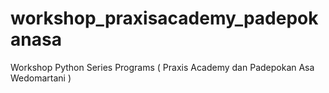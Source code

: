 # workshop_praxisacademy_padepokanasa
Workshop Python Series Programs ( Praxis Academy dan Padepokan Asa Wedomartani )
